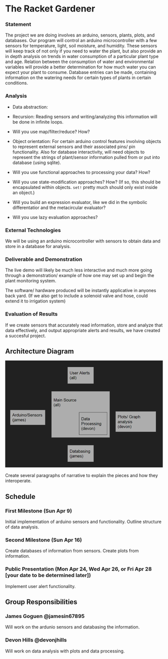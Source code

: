 # The Racket Gardener

### Statement
  
  The project we are doing involves an arduino, sensors, plants, plots, and databases. Our program will control an arduino microcontroller with a few sensors for temperature, light, soil moisture, and humidity. These sensors will keep track of not only if you need to water the plant, but also provide an in depth analysis on trends in water consumption of a particular plant type and age. Relation between the consumption of water and environmental variables will provide a better determination for how much water you can expect your plant to consume. Database entries can be made, containing information on the watering needs for certain types of plants in certain conditions.
  
### Analysis

- Data abstraction: 
  
- Recursion: Reading sensors and writing/analyzing this information will be done in infinite loops.
  
- Will you use map/filter/reduce? How? 

- Object orientation: For certain arduino control features involving objects to represent external sensors and their associated pins/ pin functionality. Also for database interactivity, will need objects to represent the strings of plant/sensor information pulled from or put into database (using sqlite).
  
- Will you use functional approaches to processing your data? How?

- Will you use state-modification approaches? How? (If so, this should be encapsulated within objects. `set!` pretty much should only exist inside an object.)

- Will you build an expression evaluator, like we did in the symbolic differentatior and the metacircular evaluator?

- Will you use lazy evaluation approaches?

### External Technologies

We will be using an arduino microcontroller with sensors to obtain data and store in a database for analysis.


### Deliverable and Demonstration

 The live demo will likely be much less interactive and much more going through a demonstration/ example of how one may set up and begin the plant monitoring system. 

 The software/ hardware produced will be instantly applicative in anyones back yard. (If we also get to include a solenoid valve and hose, could extend it to irrigation system)


### Evaluation of Results
If we create sensors that accurately read information, store and analyze that data effectively, and output appropriate alerts and results, we have created a succesful project.

## Architecture Diagram

![architecture diagram](/arch.png?raw=true "architecture diagram")

Create several paragraphs of narrative to explain the pieces and how they interoperate.

## Schedule

### First Milestone (Sun Apr 9)
Initial implementation of arduino sensors and functionality. Outline structure of data analysis.

### Second Milestone (Sun Apr 16)
Create databases of information from sensors. Create plots from information.

### Public Presentation (Mon Apr 24, Wed Apr 26, or Fri Apr 28 [your date to be determined later])
Implement user alert functionality. 

## Group Responsibilities

### James Goguen @jamesin67895
Will work on the ardunio sensors and databasing the information.

### Devon Hills @devonjhills
Will work on data analysis with plots and data processing.
